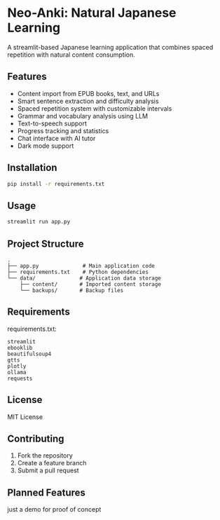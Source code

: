# Neo-Anki: Natural Japanese Learning

A streamlit-based Japanese learning application that combines spaced repetition with natural content consumption.

## Features

- Content import from EPUB books, text, and URLs
- Smart sentence extraction and difficulty analysis
- Spaced repetition system with customizable intervals 
- Grammar and vocabulary analysis using LLM
- Text-to-speech support
- Progress tracking and statistics
- Chat interface with AI tutor
- Dark mode support

## Installation

```bash
pip install -r requirements.txt
```

## Usage

```bash
streamlit run app.py
```

## Project Structure

```
.
├── app.py              # Main application code
├── requirements.txt    # Python dependencies
└── data/              # Application data storage
    ├── content/       # Imported content storage
    └── backups/       # Backup files
```

## Requirements

requirements.txt:
```
streamlit
ebooklib
beautifulsoup4
gtts
plotly
ollama
requests
```

## License

MIT License

## Contributing

1. Fork the repository
2. Create a feature branch
3. Submit a pull request

## Planned Features

just a demo for proof of concept
